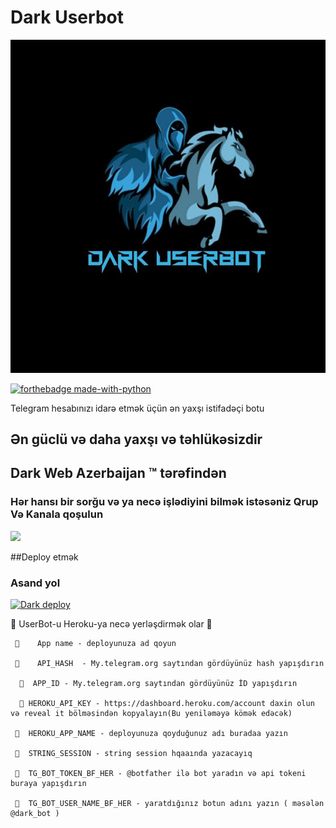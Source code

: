 # Dark Userbot

<p align="center">
<img src="Dark.jpg" alt="Dark Userbot">


[![forthebadge made-with-python](http://ForTheBadge.com/images/badges/made-with-python.svg)](https://www.python.org/)



Telegram hesabınızı idarə etmək üçün ən yaxşı istifadəçi botu
## Ən güclü və daha yaxşı və təhlükəsizdir

## Dark Web Azerbaijan ™ tərəfindən

### Hər hansı bir sorğu və ya necə işlədiyini bilmək istəsəniz Qrup Və Kanala qoşulun

<a href="https://t.me/joinchat/RXQYGVGgmuHhw_tSlzQ0yw"><img src="https://img.shields.io/badge/telegrama-qoşul%20Channel-red.svg?logo=Telegram"></a>

##Deploy etmək 

### Asand yol
[![Dark deploy](https://www.herokucdn.com/deploy/button.svg)](https://heroku.com/deploy?template=https://github.com/spandey112/SensibleUserbot/)


🔺 UserBot-u Heroku-ya necə yerləşdirmək olar 🔺

     🔹    App name - deployunuza ad qoyun 
       
     🔹    API_HASH  - My.telegram.org saytından gördüyünüz hash yapışdırın

      🔹  APP_ID - My.telegram.org saytından gördüyünüz İD yapışdırın

      🔹 HEROKU_API_KEY - https://dashboard.heroku.com/account daxin olun və reveal it bölməsindən kopyalayın(Bu yeniləməyə kömək edəcək)

     🔹  HEROKU_APP_NAME - deployunuza qoyduğunuz adı buradaa yazın

     🔹  STRING_SESSION - string session hqaaında yazacayıq

     🔹  TG_BOT_TOKEN_BF_HER - @botfather ilə bot yaradın və api tokeni buraya yapışdırın

     🔹  TG_BOT_USER_NAME_BF_HER - yaratdığınız botun adını yazın ( məsələn @dark_bot )
